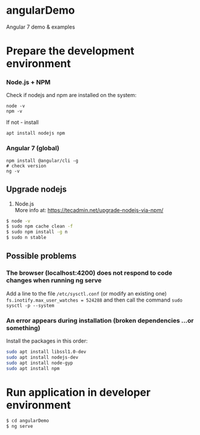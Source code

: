 # angularDemo
Angular 7 demo &amp; examples


# Prepare the development environment
### Node.js + NPM
  Check if nodejs and npm are installed on the system:
  ```
  node -v
  npm -v
  ```
  If not - install
  ```
  apt install nodejs npm
  ```

### Angular 7 (global)
  ```
  npm install @angular/cli -g
  # check version
  ng -v
  ```

## Upgrade nodejs
1. Node.js  
More info at: https://tecadmin.net/upgrade-nodejs-via-npm/
```sh
$ node -v
$ sudo npm cache clean -f 
$ sudo npm install -g n
$ sudo n stable
```

## Possible problems
### The browser (localhost:4200) does not respond to code changes when running ng serve
Add a line to the file `/etc/sysctl.conf` (or modify an existing one)
`fs.inotify.max_user_watches = 524288` 
and then call the command `sudo sysctl -p --system`

### An error appears during installation (broken dependencies ...or something)
Install the packages in this order:
```sh
sudo apt install libssl1.0-dev
sudo apt install nodejs-dev
sudo apt install node-gyp
sudo apt install npm
```

# Run application in developer environment
  ```sh
  $ cd angularDemo
  $ ng serve
  ```
